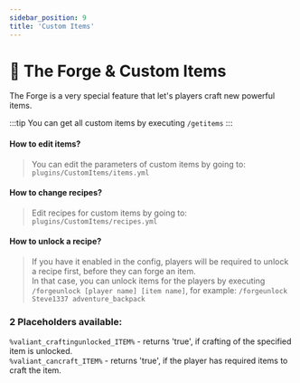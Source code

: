 ```yaml
---
sidebar_position: 9
title: 'Custom Items'
---
```




# :hammer:  The Forge & Custom Items

The Forge is a very special feature that let's players craft new powerful items.

:::tip
You can get all custom items by executing `/getitems`
:::

#### How to edit items?
> You can edit the parameters of custom items by going to:
```plugins/CustomItems/items.yml```

#### How to change recipes?
> Edit recipes for custom items by going to:
```plugins/CustomItems/recipes.yml```


#### How to unlock a recipe?
> If you have it enabled in the config, players will be required to unlock a recipe first, before they can forge an item.\
> In that case, you can unlock items for the players by executing `/forgeunlock [player name] [item name]`, for example: `/forgeunlock Steve1337 adventure_backpack`

### 2 Placeholders available:

`%valiant_craftingunlocked_ITEM%` - returns 'true', if crafting of the specified item is unlocked.\
`%valiant_cancraft_ITEM%` - returns 'true', if the player has required items to craft the item.


